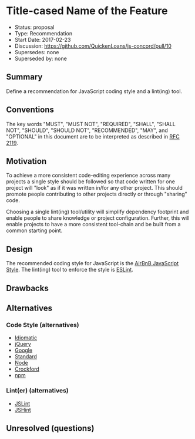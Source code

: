 # Title-cased Name of the Feature

  - Status: proposal
  - Type: Recommendation
  - Start Date: 2017-02-23
  - Discussion: https://github.com/QuickenLoans/js-concord/pull/10
  - Supersedes: none
  - Superseded by: none


## Summary
[Summary]: #summary

Define a recommendation for JavaScript coding style and a lint(ing) tool.


## Conventions
[Conventions]: #conventions

The key words "MUST", "MUST NOT", "REQUIRED", "SHALL", "SHALL NOT", "SHOULD",
"SHOULD NOT", "RECOMMENDED", "MAY", and "OPTIONAL" in this document are to be
interpreted as described in [RFC 2119](http://tools.ietf.org/html/rfc2119).


## Motivation
[Motivation]: #motivation

To achieve a more consistent code-editing experience across many projects a
single style should be followed so that code written for one project will
"look" as if it was written in/for any other project. This should promote
people contributing to other projects directly or through "sharing" code.

Choosing a single lint(ing) tool/utility will simplify dependency footprint
and enable people to share knowledge or project configuration. Further, this
will enable projects to have a more consistent tool-chain and be built from a
common starting point.


## Design
[Design]: #design

The recommended coding style for JavaScript is the [AirBnB JavaScript Style].
The lint(ing) tool to enforce the style is [ESLint].


## Drawbacks
[Drawbacks]: #drawbacks

<!--
Why should we *not* do this?
-->


## Alternatives
[Alternatives]: #alternatives


### Code Style (alternatives)

  - [Idiomatic](https://github.com/rwaldron/idiomatic.js/)
  - [jQuery](https://contribute.jquery.org/style-guide/js/)
  - [Google](https://google.github.io/styleguide/jsguide.html)
  - [Standard](https://github.com/feross/standard)
  - [Node](https://github.com/felixge/node-style-guide)
  - [Crockford](http://javascript.crockford.com/code.html)
  - [npm](https://docs.npmjs.com/misc/coding-style)


### Lint(er) (alternatives)

  - [JSLint](http://www.jslint.com/)
  - [JSHint](http://jshint.com/)


## Unresolved (questions)
[Unresolved]: #unresolved-questions

<!--
What parts of the design are still to be done?
-->


[AirBnB JavaScript Style]: https://github.com/airbnb/javascript
[ESLint]: http://eslint.org/
